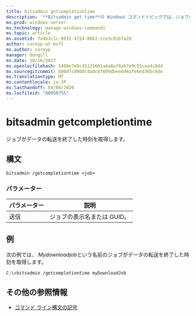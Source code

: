```yaml
---
title: bitsadmin getcompletiontime
description: '**Bitsadmin get time**の Windows コマンドトピックでは、ジョブがデータの転送を完了した時刻を取得します。'
ms.prod: windows-server
ms.technology: manage-windows-commands
ms.topic: article
ms.assetid: 7a4b3c1c-9832-4724-86b2-cce3c01bfa28
author: coreyp-at-msft
ms.author: coreyp
manager: dongill
ms.date: 10/16/2017
ms.openlocfilehash: 5408e7e8c35135601a4a0af0ab7e9c55cea4c8dd
ms.sourcegitcommit: b00d7c8968c4adc8f699dbee694afe6ed36bc9de
ms.translationtype: MT
ms.contentlocale: ja-JP
ms.lasthandoff: 04/08/2020
ms.locfileid: "80850755"
---
```

# <a name="bitsadmin-getcompletiontime"></a>bitsadmin getcompletiontime

ジョブがデータの転送を終了した時刻を取得します。

## <a name="syntax"></a>構文

```
bitsadmin /getcompletiontime <job>
```

### <a name="parameters"></a>パラメーター

| パラメーター | 説明 |
| -------------- | -------------- |
| 送信 | ジョブの表示名または GUID。 |

## <a name="examples"></a><a name=BKMK_examples></a>例

次の例では、 *Mydownloadjob*という名前のジョブがデータの転送を終了した時刻を取得します。

```
C:\>bitsadmin /getcompletiontime myDownloadJob
```

## <a name="additional-references"></a>その他の参照情報

- [コマンド ライン構文の記号](command-line-syntax-key.md)